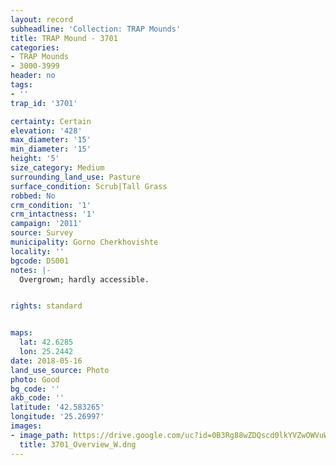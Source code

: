 ```yaml
---
layout: record
subheadline: 'Collection: TRAP Mounds'
title: TRAP Mound - 3701
categories:
- TRAP Mounds
- 3000-3999
header: no
tags:
- ''
trap_id: '3701'

certainty: Certain
elevation: '428'
max_diameter: '15'
min_diameter: '15'
height: '5'
size_category: Medium
surrounding_land_use: Pasture
surface_condition: Scrub|Tall Grass
robbed: No
crm_condition: '1'
crm_intactness: '1'
campaign: '2011'
source: Survey
municipality: Gorno Cherkhovishte
locality: ''
bgcode: DS001
notes: |-
  Overgrown; hardly accessible.


rights: standard


maps:
  lat: 42.6285
  lon: 25.2442
date: 2018-05-16
land_use_source: Photo
photo: Good
bg_code: ''
akb_code: ''
latitude: '42.583265'
longitude: '25.26997'
images:
- image_path: https://drive.google.com/uc?id=0B3Rg88wZDQscd0lkYVZwOWVuWnc
  title: 3701_Overview_W.dng
---
```

